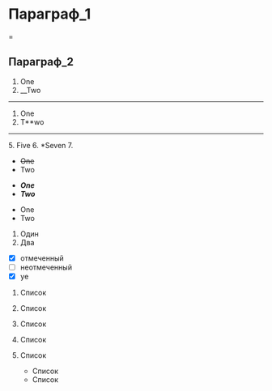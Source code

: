# Параграф_1
=
## Пар**агра**ф_2
1. One
2. __Two
***
1. One
2. T**wo
<hr>
5. Five
6. *Seven
7. 

* ~~One~~
* Two

- ***One***
- ___Two___

+ One
+ Two

1. Один
2. Два
  * [x] отмеченный
  * [ ] неотмеченный
  * [x] ye

1. Список
2. Список
3.   Список


1. Список
2. Список
    - Список
    - Список
